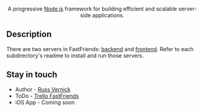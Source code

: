 <p align="center">

</p>

[circleci-image]: https://img.shields.io/circleci/build/github/nestjs/nest/master?token=abc123def456
[circleci-url]: https://circleci.com/gh/nestjs/nest

  <p align="center">A progressive <a href="http://nodejs.org" target="_blank">Node.js</a> framework for building efficient and scalable server-side applications.</p>
    <p align="center">
</p>

## Description

There are two servers in FastFriends: [backend](https://github.com/rvernick/fast-friends/blob/main/backend/README.md) and [frontend](https://github.com/rvernick/fast-friends/blob/main/frontend/README.md).  Refer to each subdirectory's readme to install and run those servers.

## Stay in touch

- Author - [Russ Vernick](mailto:rvernick@yahoo.com)
- ToDo - [Trello FastFriends](https://trello.com/b/kyMVNEo0/fast-friends)
- iOS App - Coming soon